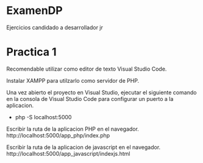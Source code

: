 # ExamenDP
Ejercicios candidado a desarrollador jr

# Practica 1

Recomendable utilizar como editor de texto Visual Studio Code.

Instalar XAMPP para utilzarlo como servidor de PHP.

Una vez abierto el proyecto en Visual Studio, ejecutar el siguiente comando  en la consola de Visual Studio Code para configurar un puerto a la aplicacion. 
- php -S localhost:5000

Escribir la ruta de la aplicacion PHP en el navegador.
  http://localhost:5000/app_php/index.php
  
 Escribir la ruta de la aplicacion de javascript en el navegador.
  http://localhost:5000/app_javascript/indexjs.html
  

